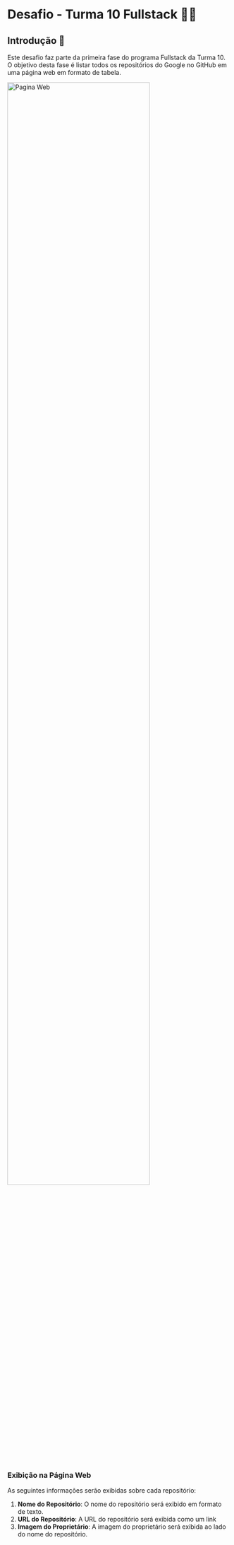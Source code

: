 # Desafio - Turma 10 Fullstack 👩‍💻

## Introdução 🚀

Este desafio faz parte da primeira fase do programa Fullstack da Turma 10. O objetivo desta fase é listar todos os repositórios do Google no GitHub em uma página web em formato de tabela.

<img src="https://github.com/kaErnest/desafioDesenvolver/assets/134659011/3418307d-d7ec-4156-8f6b-fd4e1a0259b9" alt="Pagina Web" width="80%" height="80%" >

### Exibição na Página Web

As seguintes informações serão exibidas sobre cada repositório:

1. **Nome do Repositório**: O nome do repositório será exibido em formato de texto.
2. **URL do Repositório**: A URL do repositório será exibida como um link 
3. **Imagem do Proprietário**: A imagem do proprietário será exibida ao lado do nome do repositório.



